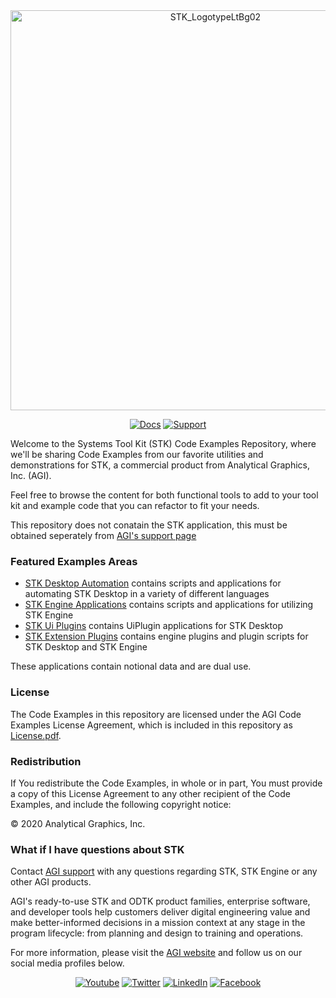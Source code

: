 <div align="center">

<img src="https://embed.widencdn.net/svg/agi/z0svs3hr1p/STK_LogotypeLtBg01.svg?u=ivc64j" alt="STK_LogotypeLtBg02" width="640">

[![Docs](https://img.shields.io/badge/docs-online-BC8C44?style=for-the-badge)](https://help.agi.com/stkdevkit/index.htm)
[![Support](https://img.shields.io/badge/support-email-0B2341?style=for-the-badge)](mailto:support@agi.com)

</div>

Welcome to the Systems Tool Kit (STK) Code Examples Repository, where we'll be sharing Code Examples from our favorite utilities and demonstrations for STK, a commercial product from Analytical Graphics, Inc. (AGI).

Feel free to browse the content for both functional tools to add to your tool kit and example code that you can refactor to fit your needs.

This repository does not conatain the STK application, this must be obtained seperately from [AGI's support page](https://support.agi.com/donloads)

### Featured Examples Areas

* [STK Desktop Automation](./StkAutomation) contains scripts and applications for automating STK Desktop in a variety of different languages
* [STK Engine Applications](./StkEngineApplications) contains scripts and applications for utilizing STK Engine
* [STK Ui Plugins](./StkUiPlugins) contains UiPlugin applications for STK Desktop
* [STK Extension Plugins](./StkExtensionPlugins) contains engine plugins and plugin scripts for STK Desktop and STK Engine

These applications contain notional data and are dual use.

### License

The Code Examples in this repository are licensed under the AGI Code Examples License Agreement, which is included in this repository as [License.pdf](License.pdf).

### Redistribution

If You redistribute the Code Examples, in whole or in part, You must provide a copy of this License Agreement to any other recipient of the Code Examples, and include the following copyright notice:

© 2020 Analytical Graphics, Inc.

### What if I have questions about STK

Contact [AGI support](mail:support@agi.com) with any questions regarding STK, STK Engine or any other AGI products.

AGI's ready-to-use STK and ODTK product families, enterprise software, and developer tools help customers deliver digital engineering value and make better-informed decisions in a mission context at any stage in the program lifecycle: from planning and design to training and operations.

For more information, please visit the [AGI website](https://www.agi.com "AGI's Homepage") and follow us on our social media profiles below.

<div align="center">

[![Youtube](https://img.shields.io/badge/youtube-FF0000?style=for-the-badge&logo=youtube&logoColor=FFFFFF)](https://www.youtube.com/user/AnalyticalGraphics)
[![Twitter](https://img.shields.io/badge/twitter-1DA1F2?style=for-the-badge&logo=Twitter&logoColor=FFFFFF)](https://twitter.com/agitweets)
[![LinkedIn](https://img.shields.io/badge/linkedin-0077B5?style=for-the-badge&logo=LinkedIn&logoColor=FFFFFF)](https://www.linkedin.com/company/agi?trk=company_logo)
[![Facebook](https://img.shields.io/badge/facebook-1877F2?style=for-the-badge&logo=Facebook&logoColor=FFFFFF)](https://www.facebook.com/AnalyticalGraphics)

</div>
